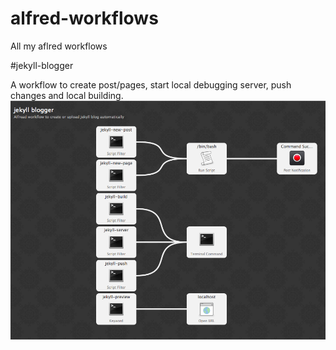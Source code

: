alfred-workflows
================

All my aflred workflows

#jekyll-blogger

A workflow to create post/pages, start local debugging server, push changes and local building.
![/jekyll-blogger-snapshot-1.png](/jekyll-blogger-snapshot-1.png)